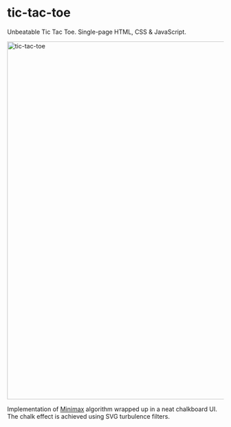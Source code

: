 # tic-tac-toe
Unbeatable Tic Tac Toe. Single-page HTML, CSS &amp; JavaScript.

<img width="830" alt="tic-tac-toe" src="https://github.com/g-30/tic-tac-toe/assets/8287493/5dd43d69-1f90-4d90-aacd-be865b4009df">

Implementation of [Minimax](https://en.wikipedia.org/wiki/Minimax) algorithm wrapped up in a neat chalkboard UI. The chalk effect is achieved using SVG turbulence filters.

